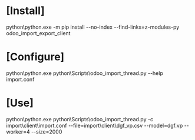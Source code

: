 # [Install]
python\python.exe -m pip install --no-index --find-links=z-modules-py odoo_import_export_client

# [Configure]
python\python.exe python\Scripts\odoo_import_thread.py --help
import.conf

# [Use]
python\python.exe python\Scripts\odoo_import_thread.py -c import\client\import.conf --file=import\client\dgf_vp.csv --model=dgf.vp --worker=4 --size=2000

